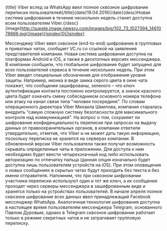 {title}	Viber вслед за WhatsApp ввел полное сквозное шифрование переписки пользователей{/title}{date}19.04.2016{/date}{desc}Новая система шифрования в течение нескольких недель станет доступна всем пользователям Viber.{/desc}{image}http://supple.image.newsru.com/images/big/102_73_1027394_1461078666.jpg{/image}{isindex}0{/isindex}

Мессенджер Viber ввел сквозное (end-to-end) шифрование в групповых и приватных чатах, сообщает VC.ru со ссылкой на заявления представителей компании. Новая система шифрования доступна на платформах Android и iOS, а также в десктопных версиях мессенджера.
В компании сообщили, что глобальное шифрование будет запущено для всех пользователей сервиса в течение нескольких недель. При этом Viber введет специальные обозначения для отображения уровня защиты. Например, иконка в виде замка серого цвета в окне чата покажет, что сообщения зашифрованы, зеленого – что ключ аутентификации контакта постоянно контролируется, а значок красного цвета будет означать смену собеседником основного номера телефона или атаку на канал связи типа "человек посередине".
По словам операционного директора Viber Михаила Шмилова, компания старалась внедрить "самую сложную систему безопасности для максимального контроля над коммуникацией".
На вопрос о том, сохраняет ли шифрование конфиденциальность переписки при запросах на выдачу данных от правоохранительных органов, в компании ответили утвердительно, отметив, что Viber и не может дать такую информацию, поскольку переписка не хранится на серверах компании.
В обновленной версии Viber пользователи также получат возможность скрывать определенные чаты в приложении. Для доступа к ним необходимо будет ввести четырехзначный код либо использовать авторизацию по отпечатку пальца (данная опция изначально будет доступна лишь пользователям устройств на iOS). При этом оповещения о новых сообщениях в скрытых чатах будут приходить без текста и без имени отправителя.
Напомним, что при сквозном шифровании участники переписки используют один и тот же ключ, а их сообщения проходят через серверы мессенджера в зашифрованным виде и хранятся только на устройствах пользователей.
В начале апреля полное сквозное шифрование всех данных ввел принадлежащий Facebook мессенджер WhatsApp. Аналогичная технология шифрования доступна в настоящее время пользователям мессенджера Telegram, основанного Павлом Дуровым, однако в Telegram сквозное шифрование работает только в режиме секретных чатов и не затрагивает групповую переписку.
